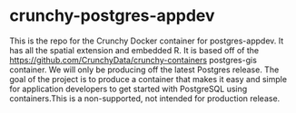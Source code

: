 # crunchy-postgres-appdev
This is the repo for the Crunchy Docker container for postgres-appdev. It has all the spatial extension and embedded R. It is based off of the https://github.com/CrunchyData/crunchy-containers postgres-gis container. We will only be producing off the latest Postgres release. The goal of the project is to produce a container that makes it easy and simple for application developers to get started with PostgreSQL using containers.This is a non-supported, not intended for production release. 

